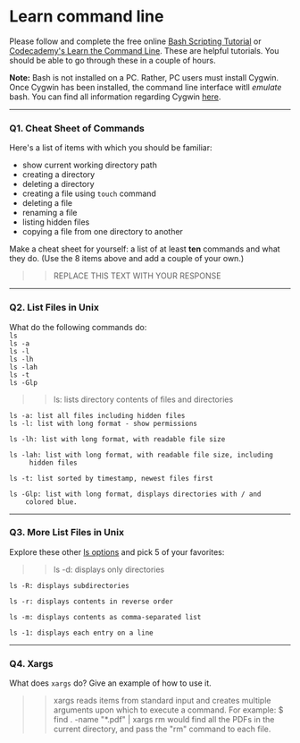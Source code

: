 # Learn command line

Please follow and complete the free online [Bash Scripting Tutorial](https://ryanstutorials.net/bash-scripting-tutorial/) or [Codecademy's Learn the Command Line](https://www.codecademy.com/learn/learn-the-command-line). These are helpful tutorials. You should be able to go through these in a couple of hours.

**Note:** Bash is not installed on a PC. Rather, PC users must install Cygwin. Once Cygwin has been installed, the command line interface witll _emulate_ bash. You can find all information regarding Cygwin [here](https://www.cygwin.com/).

---

### Q1.  Cheat Sheet of Commands  

Here's a list of items with which you should be familiar:  
* show current working directory path
* creating a directory
* deleting a directory
* creating a file using `touch` command
* deleting a file
* renaming a file
* listing hidden files
* copying a file from one directory to another

Make a cheat sheet for yourself: a list of at least **ten** commands and what they do.  (Use the 8 items above and add a couple of your own.)  

> > REPLACE THIS TEXT WITH YOUR RESPONSE

---

### Q2.  List Files in Unix   

What do the following commands do:  
`ls`  
`ls -a`  
`ls -l`  
`ls -lh`  
`ls -lah`  
`ls -t`  
`ls -Glp`  

> >	ls: lists directory contents of files and directories

	ls -a: list all files including hidden files
	ls -l: list with long format - show permissions

	ls -lh: list with long format, with readable file size

	ls -lah: list with long format, with readable file size, including
		 hidden files

	ls -t: list sorted by timestamp, newest files first

	ls -Glp: list with long format, displays directories with / and 
		colored blue. 

---

### Q3.  More List Files in Unix  

Explore these other [ls options](http://www.techonthenet.com/unix/basic/ls.php) and pick 5 of your favorites:

> > ls -d: displays only directories
 
    ls -R: displays subdirectories 

    ls -r: displays contents in reverse order

    ls -m: displays contents as comma-separated list

    ls -1: displays each entry on a line


---

### Q4.  Xargs   

What does `xargs` do? Give an example of how to use it.

> > xargs reads items from standard input and creates multiple arguments upon which to execute a command. For example:
    $ find . -name "*.pdf" | xargs rm would find all the PDFs in the current directory, and pass the "rm" command to each file.  

 

